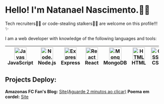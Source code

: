 # Hello! I'm Natanael Nascimento.🙋🏾

Tech recruiters🧑‍💻 or code-stealing stalkers🕵️‍♂️ are welcome on this profile!!!✨

I am a web developer with knowledge of the following languages and tools:

| <img src="https://cdn.jsdelivr.net/gh/devicons/devicon/icons/javascript/javascript-original.svg" height="40" alt="Javascript logo" style="max-height:40px"/> JavaScript | <img src="https://cdn.jsdelivr.net/gh/devicons/devicon/icons/nodejs/nodejs-original.svg" height="40" alt="Node.js logo" style="max-height:40px"/> Node.js | <img src="https://skillicons.dev/icons?i=express" height="40" alt="Express logo" style="max-height:40px"/> Express | <img src="https://cdn.jsdelivr.net/gh/devicons/devicon/icons/react/react-original.svg" height="40" alt="React logo" style="max-height:40px"/> React | <img src="https://cdn.jsdelivr.net/gh/devicons/devicon/icons/mongodb/mongodb-original.svg" height="40" alt="MongoDB logo" style="max-height:40px"/> MongoDB | <img src="https://cdn.jsdelivr.net/gh/devicons/devicon/icons/html5/html5-original.svg" height="40" alt="HTML5 logo" style="max-height:40px"/> HTML | <img src="https://cdn.jsdelivr.net/gh/devicons/devicon/icons/css3/css3-original.svg" height="40" alt="CSS3 logo" style="max-height:40px"/> CSS |
|---|---|---|---|---|---|---|

## Projects Deploy:
**Amazonas FC Fan's Blog:** [Site(Aguarde 2 minutos ao clicar)](https://deploy-amazonasfc.onrender.com/)
**Poema em cordel:** [Site](https://realnatanael.github.io/ProjetocCordel/)

